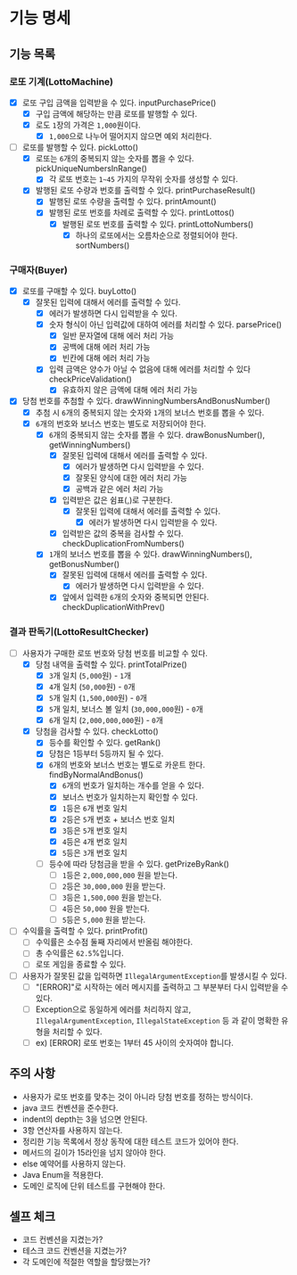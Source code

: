 # 기능 명세
## 기능 목록
### 로또 기계(LottoMachine)
- [x] 로또 구입 금액을 입력받을 수 있다. inputPurchasePrice()
    - [x] 구입 금액에 해당하는 만큼 로또를 발행할 수 있다.
    - [x] 로도 `1`장의 가격은 `1,000`원이다.
        - [x] `1,000`으로 나누어 떨어지지 않으면 예외 처리한다.
- [ ] 로또를 발행할 수 있다. pickLotto()
    - [x] 로또는 `6`개의 중복되지 않는 숫자를 뽑을 수 있다. pickUniqueNumbersInRange()
        - [x] 각 로또 번호는 `1~45` 가지의 무작위 숫자를 생성할 수 있다.
    - [x] 발행된 로또 수량과 번호를 출력할 수 있다. printPurchaseResult()
        - [x] 발행된 로또 수량을 출력할 수 있다. printAmount()
        - [x] 발행된 로또 번호를 차례로 출력할 수 있다. printLottos()
            - [x] 발행된 로또 번호를 출력할 수 있다. printLottoNumbers()
                - [x] 하나의 로또에서는 오름차순으로 정렬되어야 한다. sortNumbers()
### 구매자(Buyer)
- [x] 로또를 구매할 수 있다. buyLotto()
    - [x] 잘못된 입력에 대해서 에러를 출력할 수 있다.
        - [x] 에러가 발생하면 다시 입력받을 수 있다.
        - [x] 숫자 형식이 아닌 입력값에 대하여 에러를 처리할 수 있다. parsePrice()
            - [x] 일반 문자열에 대해 에러 처리 가능
            - [x] 공백에 대해 에러 처리 가능
            - [x] 빈칸에 대해 에러 처리 가능
        - [x] 입력 금액은 양수가 아닐 수 없음에 대해 에러를 처리할 수 있다 checkPriceValidation()
            - [x] 유효하지 않은 금액에 대해 에러 처리 가능
- [x] 당첨 번호를 추첨할 수 있다. drawWinningNumbersAndBonusNumber()
    - [x] 추첨 시 `6`개의 중복되지 않는 숫자와 `1`개의 보너스 번호를 뽑을 수 있다.
    - [x] `6`개의 번호와 보너스 번호는 별도로 저장되어야 한다.
        - [x] `6`개의 중복되지 않는 숫자를 뽑을 수 있다. drawBonusNumber(), getWinningNumbers()
            - [x] 잘못된 입력에 대해서 에러를 출력할 수 있다.
                - [x] 에러가 발생하면 다시 입력받을 수 있다.
                - [x] 잘못된 양식에 대한 에러 처리 가능
                - [x] 공백과 같은 에러 처리 가능
            - [x] 입력받은 값은 쉼표(,)로 구분한다. 
                - [x] 잘못된 입력에 대해서 에러를 출력할 수 있다.
                    - [x] 에러가 발생하면 다시 입력받을 수 있다.
            - [x] 입력받은 값의 중복을 검사할 수 있다. checkDuplicationFromNumbers()
        - [x] `1`개의 보너스 번호를 뽑을 수 있다. drawWinningNumbers(), getBonusNumber()
            - [x] 잘못된 입력에 대해서 에러를 출력할 수 있다.
                - [x] 에러가 발생하면 다시 입력받을 수 있다.
            - [x] 앞에서 입력한 `6`개의 숫자와 중복되면 안된다. checkDuplicationWithPrev()
### 결과 판독기(LottoResultChecker)
- [ ] 사용자가 구매한 로또 번호와 당첨 번호를 비교할 수 있다.
    - [x] 당첨 내역을 출력할 수 있다. printTotalPrize()
        - [x] `3`개 일치 (`5,000`원) - `1`개
        - [x] `4`개 일치 (`50,000`원) - `0`개
        - [x] `5`개 일치 (`1,500,000`원) - `0`개
        - [x] `5`개 일치, 보너스 볼 일치 (`30,000,000`원) - `0`개
        - [x] `6`개 일치 (`2,000,000,000`원) - `0`개
    - [x] 당첨을 검사할 수 있다. checkLotto()
        - [x] 등수를 확인할 수 있다. getRank()
        - [x] 당첨은 1등부터 5등까지 될 수 있다.
        - [x] `6`개의 번호와 보너스 번호는 별도로 카운트 한다. findByNormalAndBonus()
            - [x] `6`개의 번호가 일치하는 개수를 얻을 수 있다.
            - [x] 보너스 번호가 일치하는지 확인할 수 있다.
            - [x] `1`등은 `6`개 번호 일치
            - [x] `2`등은 `5`개 번호 + 보너스 번호 일치
            - [x] `3`등은 `5`개 번호 일치
            - [x] `4`등은 `4`개 번호 일치
            - [x] `5`등은 `3`개 번호 일치
        - [ ] 등수에 따라 당첨금을 받을 수 있다. getPrizeByRank()
            - [ ] `1`등은 `2,000,000,000` 원을 받는다.
            - [ ] `2`등은 `30,000,000` 원을 받는다.
            - [ ] `3`등은 `1,500,000` 원을 받는다.
            - [ ] `4`등은 `50,000` 원을 받는다.
            - [ ] `5`등은 `5,000` 원을 받는다.
- [ ] 수익률을 출력할 수 있다. printProfit()
    - [ ] 수익률은 소수점 둘째 자리에서 반올림 해야한다.
    - [ ] 총 수익률은 `62.5`%입니다.
    - [ ] 로또 게임을 종료할 수 있다.
- [ ] 사용자가 잘못된 값을 입력하면 `IllegalArgumentException`를 발생시킬 수 있다.
    - [ ] "[ERROR]"로 시작하는 에러 메시지를 출력하고 그 부분부터 다시 입력받을 수 있다.
    - [ ] Exception으로 동일하게 에러를 처리하지 않고, `IllegalArgumentException`, `IllegalStateException` 등 과 같이 명확한 유형을 처리할 수 있다.
    - [ ] ex) [ERROR] 로또 번호는 1부터 45 사이의 숫자여야 합니다.

## 주의 사항
- 사용자가 로또 번호를 맞추는 것이 아니라 당첨 번호를 정하는 방식이다.
- java 코드 컨벤션을 준수한다.
- indent의 depth는 3을 넘으면 안된다.
- 3항 연산자를 사용하지 않는다.
- 정리한 기능 목록에서 정상 동작에 대한 테스트 코드가 있어야 한다.
- 메서드의 길이가 15라인을 넘지 않아야 한다.
- else 예약어를 사용하지 않는다.
- Java Enum을 적용한다.
- 도메인 로직에 단위 테스트를 구현해야 한다.

## 셀프 체크
- 코드 컨벤션을 지켰는가?
- 테스크 코드 컨벤션을 지켰는가?
- 각 도메인에 적절한 역할을 할당했는가?